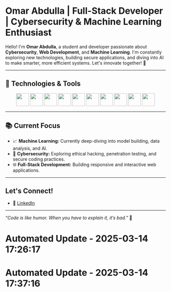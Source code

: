 #  Omar Abdulla | Full-Stack Developer | Cybersecurity & Machine Learning Enthusiast

Hello! I'm **Omar Abdulla**, a student and developer passionate about **Cybersecurity**, **Web Development**, and **Machine Learning**. I'm constantly exploring new technologies, building secure applications, and diving into AI to make smarter, more efficient systems. Let's innovate together! 🤖

---

## 🔧 Technologies & Tools

<p align="center">
  <img src="https://cdn.jsdelivr.net/gh/devicons/devicon/icons/typescript/typescript-original.svg" width="40" height="40"/> 
  <img src="https://cdn.jsdelivr.net/gh/devicons/devicon/icons/javascript/javascript-original.svg" width="40" height="40"/> 
  <img src="https://cdn.jsdelivr.net/gh/devicons/devicon/icons/python/python-original.svg" width="40" height="40"/> 
  <img src="https://cdn.jsdelivr.net/gh/devicons/devicon/icons/react/react-original.svg" width="40" height="40"/> 
  <img src="https://cdn.jsdelivr.net/gh/devicons/devicon/icons/nextjs/nextjs-original.svg" width="40" height="40"/> 
  <img src="https://cdn.jsdelivr.net/gh/devicons/devicon/icons/html5/html5-original.svg" width="40" height="40"/> 
  <img src="https://cdn.jsdelivr.net/gh/devicons/devicon/icons/css3/css3-original.svg" width="40" height="40"/> 
  <img src="https://cdn.jsdelivr.net/gh/devicons/devicon/icons/git/git-original.svg" width="40" height="40"/> 
  <img src="https://cdn.jsdelivr.net/gh/devicons/devicon/icons/supabase/supabase-original.svg" width="40" height="40"/> 
  <img src="https://cdn.jsdelivr.net/gh/devicons/devicon/icons/vscode/vscode-original.svg" width="40" height="40"/> 
</p>

---

## 📚 Current Focus

- 📈 **Machine Learning:** Currently deep-diving into model building, data analysis, and AI.
- 🔐 **Cybersecurity:** Exploring ethical hacking, penetration testing, and secure coding practices.
- 🌐 **Full-Stack Development:** Building responsive and interactive web applications.

---

##  Let's Connect!

- 💼 [LinkedIn](https://www.linkedin.com/in/omar-abdalla-2b7278339/)

---

_“Code is like humor. When you have to explain it, it’s bad.”_ 🚀


# Automated Update - 2025-03-14 17:26:17

# Automated Update - 2025-03-14 17:37:16